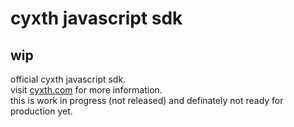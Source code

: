 # cyxth javascript sdk

## wip

official cyxth javascript sdk.  
visit [cyxth.com](https://cyxth.com/) for more information.  
this is work in progress (not released) and definately not ready for production yet.  
